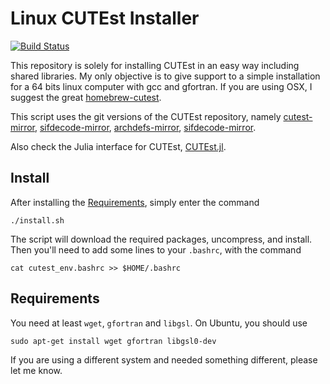# Linux CUTEst Installer

[![Build Status](https://travis-ci.org/abelsiqueira/linux-cutest.svg?branch=master)](https://travis-ci.org/abelsiqueira/linux-cutest)

This repository is solely for installing
CUTEst in an easy way including shared libraries.
My only objective is to give support to a simple installation for a
64 bits linux computer with gcc and gfortran.
If you are using OSX, I suggest the great
[homebrew-cutest](http://github.com/optimizers/homebrew-cutest).

This script uses the git versions of the CUTEst repository, namely
[cutest-mirror](http://github.com/optimizers/cutest-mirror),
[sifdecode-mirror](http://github.com/optimizers/sifdecode-mirror),
[archdefs-mirror](http://github.com/optimizers/archdefs-mirror),
[sifdecode-mirror](http://github.com/optimizers/sifdecode-mirror).

Also check the Julia interface for CUTEst,
[CUTEst.jl](http://github.com/JuliaOptimizers/CUTEst.jl).

## Install

After installing the [Requirements](#requirements),
simply enter the command

    ./install.sh

The script will download the required packages, uncompress, and install.
Then you'll need to add some lines to your `.bashrc`, with the command

    cat cutest_env.bashrc >> $HOME/.bashrc

## Requirements

You need at least `wget`, `gfortran` and `libgsl`. On Ubuntu, you should use

    sudo apt-get install wget gfortran libgsl0-dev

If you are using a different system and needed something different, please let me know.
